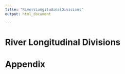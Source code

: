 ```yaml
---
title: "RiversLongitudinalDivisions"
output: html_document

---
```


# River	Longitudinal Divisions

# Appendix

